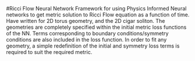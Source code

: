 #Ricci Flow Neural Network
Framework for using Physics Informed Neural networks to get metric solution to Ricci Flow equation as a function of time.
Have written for 2D torus geometry, and the 2D cigar soliton. The geometries are completely specified within the initial metric
loss functions of the NN. Terms corresponding to boundary conditions/symmetry conditions are also included in the loss function.
In order to fit any geometry, a simple redefinition of the initial and symmetry loss terms is required to suit the required metric.
